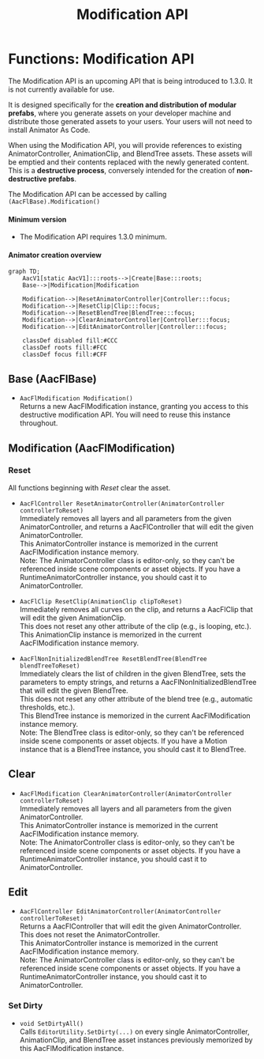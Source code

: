﻿---
sidebar_position: 5
title: "Modification API"
unlisted: true
---

# Functions: Modification API

The Modification API is an upcoming API that is being introduced to 1.3.0. It is not currently available for use.

It is designed specifically for the **creation and distribution of modular prefabs**, where you generate assets on your developer machine
and distribute those generated assets to your users. Your users will not need to install Animator As Code.

When using the Modification API, you will provide references to existing AnimatorController, AnimationClip, and BlendTree assets.
These assets will be emptied and their contents replaced with the newly generated content. This is a **destructive process**, conversely intended
for the creation of **non-destructive prefabs**.

The Modification API can be accessed by calling `(AacFlBase).Modification()`

#### Minimum version

- The Modification API requires 1.3.0 minimum.

#### Animator creation overview

```mermaid
graph TD;
    AacV1[static AacV1]:::roots-->|Create|Base:::roots;
    Base-->|Modification|Modification
    
    Modification-->|ResetAnimatorController|Controller:::focus;
    Modification-->|ResetClip|Clip:::focus;
    Modification-->|ResetBlendTree|BlendTree:::focus;
    Modification-->|ClearAnimatorController|Controller:::focus;
    Modification-->|EditAnimatorController|Controller:::focus;
    
    classDef disabled fill:#CCC
    classDef roots fill:#FCC
    classDef focus fill:#CFF
```

## Base (AacFlBase)

- `AacFlModification Modification()`<br/>
  Returns a new AacFlModification instance, granting you access to this destructive modification API. You will need to reuse this instance throughout.

## Modification (AacFlModification)

### Reset

All functions beginning with *Reset* clear the asset.

- `AacFlController ResetAnimatorController(AnimatorController controllerToReset)`<br/>
  Immediately removes all layers and all parameters from the given AnimatorController, and returns a AacFlController that will edit the given AnimatorController.<br/>
  This AnimatorController instance is memorized in the current AacFlModification instance memory.<br/>
  Note: The AnimatorController class is editor-only, so they can't be referenced inside scene components or asset objects. If you have a RuntimeAnimatorController instance, you should cast it to AnimatorController.

- `AacFlClip ResetClip(AnimationClip clipToReset)`<br/>
  Immediately removes all curves on the clip, and returns a AacFlClip that will edit the given AnimationClip.<br/>
  This does not reset any other attribute of the clip (e.g., is looping, etc.).<br/>
  This AnimationClip instance is memorized in the current AacFlModification instance memory.
  
- `AacFlNonInitializedBlendTree ResetBlendTree(BlendTree blendTreeToReset)`<br/>
  Immediately clears the list of children in the given BlendTree, sets the parameters to empty strings, and returns a AacFlNonInitializedBlendTree that will edit the given BlendTree.<br/>
  This does not reset any other attribute of the blend tree (e.g., automatic thresholds, etc.).<br/>
  This BlendTree instance is memorized in the current AacFlModification instance memory.<br/>
  Note: The BlendTree class is editor-only, so they can't be referenced inside scene components or asset objects. If you have a Motion instance that is a BlendTree instance, you should cast it to BlendTree.

## Clear

- `AacFlModification ClearAnimatorController(AnimatorController controllerToReset)`<br/>
  Immediately removes all layers and all parameters from the given AnimatorController.<br/>
  This AnimatorController instance is memorized in the current AacFlModification instance memory.<br/>
  Note: The AnimatorController class is editor-only, so they can't be referenced inside scene components or asset objects. If you have a RuntimeAnimatorController instance, you should cast it to AnimatorController.

## Edit

- `AacFlController EditAnimatorController(AnimatorController controllerToReset)`<br/>
  Returns a AacFlController that will edit the given AnimatorController. This does not reset the AnimatorController.<br/>
  This AnimatorController instance is memorized in the current AacFlModification instance memory.<br/>
  Note: The AnimatorController class is editor-only, so they can't be referenced inside scene components or asset objects. If you have a RuntimeAnimatorController instance, you should cast it to AnimatorController.

### Set Dirty

- `void SetDirtyAll()`<br/>
  Calls `EditorUtility.SetDirty(...)` on every single AnimatorController, AnimationClip, and BlendTree asset instances previously memorized by this AacFlModification instance.
